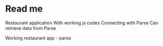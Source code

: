 Read me
====
Restaurant application
With working js codes
Connecting with Parse
Can retrieve data from Parse

Working restaurant app - parse


